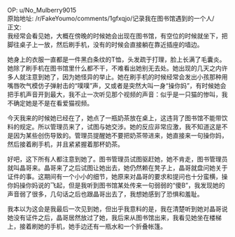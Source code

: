 
OP: u/No_Mulberry9015  
原始地址: /r/FakeYoumo/comments/1gfxqjo/记录我在图书馆遇到的一个人/  
正文:  
我经常会看见她，大概在傍晚的时候她会出现在图书馆，有空位的时候就坐下，把脚往桌子上一放，然后刷手机，没有的时候会直接躺在靠近插座的墙边。

她身上的衣服一直都是一件黑白条纹的T恤，头发疏于打理，脸上长满了毛囊炎。她除了刷手机在图书馆里什么都不干，不难看出她别无去处。她出现的几天之内许多人就注意到她了，因为她怪异的举止。她在刷手机的时候经常会发出小孩那种用嘴唇吹气模仿子弹射击的“噗噗”声，又或者是突然大叫一身“操你妈”，有时候她会把手机声音开到最大，我不止一次听见那个视频的声音：似乎是一只猫的惨叫，我不确定她是不是在看爱猫视频。

今天我来的时候她已经在了，她点了一瓶奶茶放在桌上，这违背了图书馆不能带饮料的规定。所以管理员来了，试图与她交涉。她的反应非常应激，我不知道这是不是因为某些创伤导致的。管理员提醒她不要把奶茶带进来，她直接来一句操你妈，然后接着刷手机，并且紧紧握着那杯奶茶。

好吧，这下所有人都注意到她了。图书管理员试图驱赶她，她不肯走，图书管理员就叫晶哥来。晶哥来了之后试图让她出去，她仍然赖在凳子上，晶哥就盘问她关于证件的事。这期间有一个小小的细节，她原来对晶哥的要求和提问也十分蛮横，操你妈操你妈说的飞起，但是我听到图书馆某处传来一句弱弱的“傻B”，我发现她的声音弱了很多，几句话之后也跟晶哥出去了，我想她感到了恐惧和羞耻。

我本以为这会是我最后一次见到她，但出乎我意料的是，我在清楚听到她对晶哥说她没有证件之后，晶哥居然放过了她，我后来从图书馆出来，我看见她坐在楼梯上，接着刷她的手机，她手边还有一瓶水和一个折叠帐篷。
